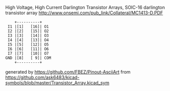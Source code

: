 High Voltage, High Current Darlington Transistor Arrays, SOIC-16
darlington transistor array
http://www.onsemi.com/pub_link/Collateral/MC1413-D.PDF


	    +----------+
	 I1 |[1]   [16]| O1
	 I2 |[2]   [15]| O2
	 I3 |[3]   [14]| O3
	 I4 |[4]   [13]| O4
	 I5 |[5]   [12]| O5
	 I6 |[6]   [11]| O6
	 I7 |[7]   [10]| O7
	GND |[8]   [ 9]| COM
	    +----------+


generated by https://github.com/FBEZ/Pinout-AsciiArt from https://github.com/ask6483/kicad-symbols/blob/master/Transistor_Array.kicad_sym
